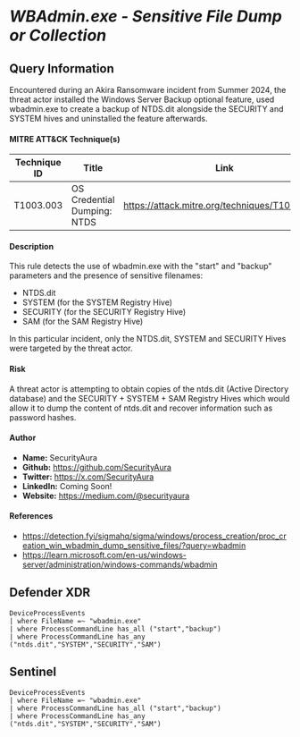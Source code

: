 # *WBAdmin.exe - Sensitive File Dump or Collection*

## Query Information

Encountered during an Akira Ransomware incident from Summer 2024, the threat actor installed the Windows Server Backup optional feature, used wbadmin.exe to create a backup of NTDS.dit alongside the SECURITY and SYSTEM hives and uninstalled the feature afterwards.

#### MITRE ATT&CK Technique(s)

| Technique ID | Title    | Link    |
| ---  | --- | --- |
| T1003.003 | OS Credential Dumping: NTDS | https://attack.mitre.org/techniques/T1003/003/ |

#### Description

This rule detects the use of wbadmin.exe with the "start" and "backup" parameters and the presence of sensitive filenames:

- NTDS.dit
- SYSTEM (for the SYSTEM Registry Hive)
- SECURITY (for the SECURITY Registry Hive)
- SAM (for the SAM Registry Hive)

In this particular incident, only the NTDS.dit, SYSTEM and SECURITY Hives were targeted by the threat actor.

#### Risk

A threat actor is attempting to obtain copies of the ntds.dit (Active Directory database) and the SECURITY + SYSTEM + SAM Registry Hives which would allow it to dump the content of ntds.dit and recover information such as password hashes.

#### Author <Optional>
- **Name:** SecurityAura
- **Github:** https://github.com/SecurityAura
- **Twitter:** https://x.com/SecurityAura
- **LinkedIn:** Coming Soon!
- **Website:** https://medium.com/@securityaura

#### References
- https://detection.fyi/sigmahq/sigma/windows/process_creation/proc_creation_win_wbadmin_dump_sensitive_files/?query=wbadmin
- https://learn.microsoft.com/en-us/windows-server/administration/windows-commands/wbadmin

## Defender XDR
```KQL
DeviceProcessEvents
| where FileName =~ "wbadmin.exe"
| where ProcessCommandLine has_all ("start","backup")
| where ProcessCommandLine has_any ("ntds.dit","SYSTEM","SECURITY","SAM")
```
## Sentinel
```KQL
DeviceProcessEvents
| where FileName =~ "wbadmin.exe"
| where ProcessCommandLine has_all ("start","backup")
| where ProcessCommandLine has_any ("ntds.dit","SYSTEM","SECURITY","SAM")
```
